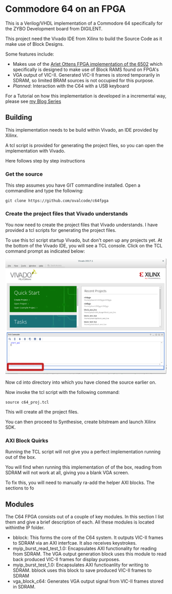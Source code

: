# Commodore 64 on an FPGA
This is a Verilog/VHDL implementation of a Commodore 64 specifically for the ZYBO Development board from DIGILENT.

This project need the Vivado IDE from Xilinx to build the Source Code as it make use of Block Designs.

Some features include:

- Makes use of the [Arlet Ottens FPGA implementation of the 6502](https://github.com/Arlet/verilog-6502) which specifically is designed to make use of Block RAMS found on FPGA's
- VGA output of VIC-II. Generated VIC-II frames is stored temporarily in SDRAM, so limited BRAM sources is not occupied for this purpose.
- *Planned*: Interaction with the C64 with a USB keyboard

For a Tutorial on how this implementation is developed in a incremental way, please see [my Blog Series](http://c64onfpga.blogspot.com/)

## Building
This implementation needs to be build within Vivado, an IDE provided by Xilinx.

A tcl script is provided for generating the project files, so you can open the implementation with Vivado.

Here follows step by step instructions

### Get the source
This step assumes you have GIT commandline installed. Open a commandline and type the following:

```
git clone https://github.com/ovalcode/c64fpga
```

### Create the project files that Vivado understands
You now need to create the project files that Vivado understands. I have provided a tcl scripts for generating the project files.

To use this tcl script startup Vivado, but don't open up any projects yet. At the bottom of the Vivado IDE, you will see a TCL console. Click on the TCL command prompt as indicated below:

![logo]

[logo]: https://github.com/ovalcode/c64fpga/blob/master/images/vivadointro.png

Now cd into directory into which you have cloned the source earlier on.

Now invoke the tcl script with the following command:

```
source c64_proj.tcl
```
This will create all the project files.

You can then proceed to Synthesise, create bitstream and launch Xilinx SDK.

### AXI Block Quirks
Running the TCL script will not give you a perfect implementation running out of the box.

You will find when running this implementation of of the box, reading from SDRAM will not work at all, giving you a blank VGA screen.

To fix this, you will need to manually ra-add the helper AXI blocks. The sections to fo

## Modules
The C64 FPGA consists out of a couple of key modules. In this section I list them and give a brief description of each. All these modules is located withinthe IP folder.

- bblock: This forms the core of the C64 system. It outputs VIC-II frames to SDRAM via an AXI interfcae. It also receives keystrokes.
- myip_burst_read_test_1.0: Encapsulates AXI functionality for reading from SDRAM. The VGA output generation block uses this module to read back produced VIC-II frames for display purposes.
- myip_burst_test_1.0: Encapsulates AXI functioanlity for writing to SDRAM. bblock uses this block to save produced VIC-II frames to SDRAM
- vga_block_c64: Generates VGA output signal from VIC-II frames stored in SDRAM.
